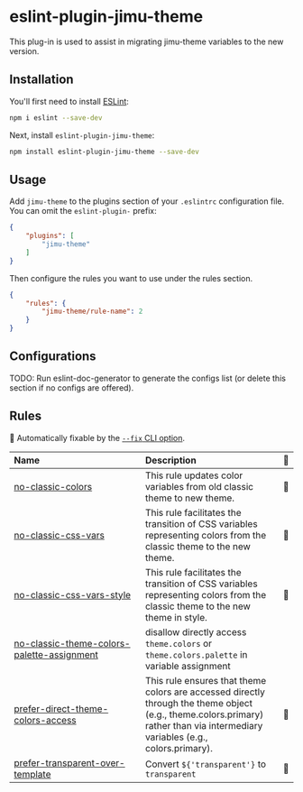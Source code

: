 # eslint-plugin-jimu-theme

This plug-in is used to assist in migrating jimu-theme variables to the new version.

## Installation

You'll first need to install [ESLint](https://eslint.org/):

```sh
npm i eslint --save-dev
```

Next, install `eslint-plugin-jimu-theme`:

```sh
npm install eslint-plugin-jimu-theme --save-dev
```

## Usage

Add `jimu-theme` to the plugins section of your `.eslintrc` configuration file. You can omit the `eslint-plugin-` prefix:

```json
{
    "plugins": [
        "jimu-theme"
    ]
}
```


Then configure the rules you want to use under the rules section.

```json
{
    "rules": {
        "jimu-theme/rule-name": 2
    }
}
```



## Configurations

<!-- begin auto-generated configs list -->
TODO: Run eslint-doc-generator to generate the configs list (or delete this section if no configs are offered).
<!-- end auto-generated configs list -->



## Rules

<!-- begin auto-generated rules list -->

🔧 Automatically fixable by the [`--fix` CLI option](https://eslint.org/docs/user-guide/command-line-interface#--fix).

| Name                                                                                                   | Description                                                                                                                                                                    | 🔧 |
| :----------------------------------------------------------------------------------------------------- | :----------------------------------------------------------------------------------------------------------------------------------------------------------------------------- | :- |
| [no-classic-colors](docs/rules/no-classic-colors.md)                                                   | This rule updates color variables from old classic theme to new theme.                                                                                                         | 🔧 |
| [no-classic-css-vars](docs/rules/no-classic-css-vars.md)                                               | This rule facilitates the transition of CSS variables representing colors from the classic theme to the new theme.                                                             | 🔧 |
| [no-classic-css-vars-style](docs/rules/no-classic-css-vars-style.md)                                   | This rule facilitates the transition of CSS variables representing colors from the classic theme to the new theme in style.                                                    | 🔧 |
| [no-classic-theme-colors-palette-assignment](docs/rules/no-classic-theme-colors-palette-assignment.md) | disallow directly access `theme.colors` or `theme.colors.palette` in variable assignment                                                                                       |    |
| [prefer-direct-theme-colors-access](docs/rules/prefer-direct-theme-colors-access.md)                   | This rule ensures that theme colors are accessed directly through the theme object (e.g., theme.colors.primary) rather than via intermediary variables (e.g., colors.primary). | 🔧 |
| [prefer-transparent-over-template](docs/rules/prefer-transparent-over-template.md)                     | Convert `${'transparent'}` to `transparent`                                                                                                                                    | 🔧 |

<!-- end auto-generated rules list -->


